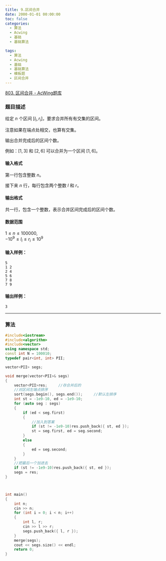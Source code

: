 ```yaml
---
title: 9.区间合并
date: 2000-01-01 00:00:00
toc: false
categories:
  - 算法
  - Acwing
  - 基础
  - 基础算法

tags:
  - 算法
  - Acwing
  - 基础
  - 基础算法
  - 模板题
  - 区间合并
---
```


[803. 区间合并 - AcWing题库](https://www.acwing.com/problem/content/805/)


### 题目描述
给定 $n$ 个区间 $[l_i, r_i]$，要求合并所有有交集的区间。

注意如果在端点处相交，也算有交集。

输出合并完成后的区间个数。

例如：$[1,3]$ 和 $[2,6]$ 可以合并为一个区间 $[1,6]$。

#### 输入格式

第一行包含整数 $n$。

接下来 $n$ 行，每行包含两个整数 $l$ 和 $r$。

#### 输出格式

共一行，包含一个整数，表示合并区间完成后的区间个数。

#### 数据范围

$1 \le n \le 100000$,  
$-10^9 \le l_i \le r_i \le 10^9$

#### 输入样例：

```
5
1 2
2 4
5 6
7 8
7 9
```

#### 输出样例：

```
3
```

---
### 算法

```cpp
#include<iostream>
#include<algorithm>
#include<vector>
using namespace std;
const int N = 100010;
typedef pair<int, int> PII;

vector<PII> segs;

void merge(vector<PII>& segs)
{
    vector<PII>res;     //存合并后的
    //对区间左端点排序
    sort(segs.begin(), segs.end());     //默认左排序
    int st = -1e9-10, ed = -1e9-10;
    for (auto seg : segs)
    {
        if (ed < seg.first)
        {
            //加入到答案
            if (st != -1e9-10)res.push_back({ st, ed });
            st = seg.first, ed = seg.second;
        }
        else
        {
            ed = seg.second;
        }
    }
    //把最后一个加进去
    if (st != -1e9-10)res.push_back({ st, ed });
    segs = res;
}



int main()
{
    int n;
    cin >> n;
    for (int i = 0; i < n; i++)
    {
        int l, r;
        cin >> l >> r;
        segs.push_back({ l, r });
    }
    merge(segs);
    cout << segs.size() << endl;
    return 0;
}
```
